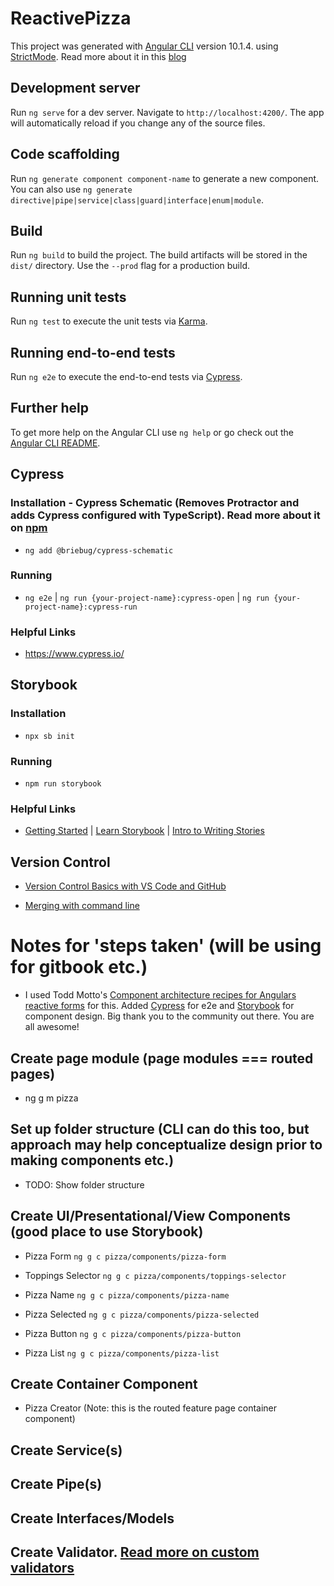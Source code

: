 # ReactivePizza

This project was generated with [Angular CLI](https://github.com/angular/angular-cli) version 10.1.4. using [StrictMode](https://angular.io/guide/strict-mode). Read more about it in this [blog](https://blog.angular.io/angular-cli-strict-mode-c94ba5965f63)

## Development server

Run `ng serve` for a dev server. Navigate to `http://localhost:4200/`. The app will automatically reload if you change any of the source files.

## Code scaffolding

Run `ng generate component component-name` to generate a new component. You can also use `ng generate directive|pipe|service|class|guard|interface|enum|module`.

## Build

Run `ng build` to build the project. The build artifacts will be stored in the `dist/` directory. Use the `--prod` flag for a production build.

## Running unit tests

Run `ng test` to execute the unit tests via [Karma](https://karma-runner.github.io).

## Running end-to-end tests

Run `ng e2e` to execute the end-to-end tests via [Cypress](https://www.cypress.io/).

## Further help

To get more help on the Angular CLI use `ng help` or go check out the [Angular CLI README](https://github.com/angular/angular-cli/blob/master/README.md).

## Cypress

### Installation - Cypress Schematic (Removes Protractor and adds Cypress configured with TypeScript). Read more about it on [npm](https://www.npmjs.com/package/@briebug/cypress-schematic)

- `ng add @briebug/cypress-schematic`

### Running

- `ng e2e` | `ng run {your-project-name}:cypress-open` | `ng run {your-project-name}:cypress-run`

### Helpful Links

- https://www.cypress.io/

## Storybook

### Installation

- `npx sb init`

### Running

- `npm run storybook`

### Helpful Links

- [Getting Started](https://storybook.js.org/docs/angular/get-started/install) | [Learn Storybook](https://www.learnstorybook.com/) | [Intro to Writing Stories](https://storybook.js.org/docs/angular/writing-stories/introduction)

## Version Control

- [Version Control Basics with VS Code and GitHub](https://medium.com/@brygrill/version-control-basics-with-github-and-vs-code-1c1906cadd33#:~:text=When%20you%20open%20a%20project,left%20corner%20of%20your%20window.&text=If%20you%20click%20on,branches%20that%20you%20can%20checkout)

- [Merging with command line](https://stackoverflow.com/questions/20101994/git-pull-from-master-into-the-development-branch)

# Notes for 'steps taken' (will be using for gitbook etc.)

- I used Todd Motto's [Component architecture recipes for Angulars reactive forms](https://ultimatecourses.com/blog/component-architecture-reactive-forms-angular) for this. Added [Cypress](https://www.cypress.io/) for e2e and [Storybook](https://storybook.js.org/docs/angular/get-started/introduction) for component design. Big thank you to the community out there. You are all awesome!

## Create page module (page modules === routed pages)

- ng g m pizza

## Set up folder structure (CLI can do this too, but approach may help conceptualize design prior to making components etc.)

- TODO: Show folder structure

## Create UI/Presentational/View Components (good place to use Storybook)

- Pizza Form `ng g c pizza/components/pizza-form`

- Toppings Selector `ng g c pizza/components/toppings-selector`

- Pizza Name `ng g c pizza/components/pizza-name`

- Pizza Selected `ng g c pizza/components/pizza-selected`

- Pizza Button `ng g c pizza/components/pizza-button`

- Pizza List `ng g c pizza/components/pizza-list`

## Create Container Component

- Pizza Creator (Note: this is the routed feature page container component)

## Create Service(s)

## Create Pipe(s)

## Create Interfaces/Models

## Create Validator. [Read more on custom validators](https://angular.io/api/forms/Validator)
